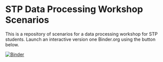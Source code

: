 STP Data Processing Workshop Scenarios
====

This is a repository of scenarios for a data processing workshop for STP students. Launch an interactive version one Binder.org using the button below.

[![Binder](https://mybinder.org/badge_logo.svg)](https://mybinder.org/v2/gh/divinenephron/stp-data-processing/master?urlpath=lab)